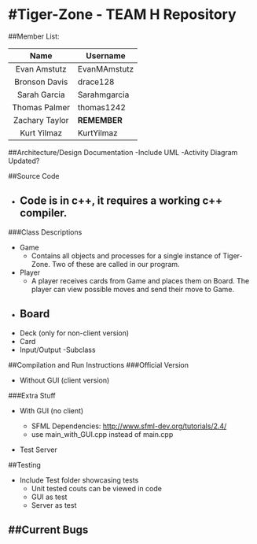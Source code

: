 #Tiger-Zone - TEAM H Repository
==================

##Member List:

|     Name    	| Username 	    |
|:-----------:	|----------	    |
| Evan Amstutz  | EvanMAmstutz	|
| Bronson Davis | drace128 	    |
| Sarah Garcia  | Sarahmgarcia  |
| Thomas Palmer | thomas1242    |
| Zachary Taylor| **REMEMBER**  |
| Kurt Yilmaz   | KurtYilmaz    |

##Architecture/Design Documentation
-Include UML
-Activity Diagram Updated?

##Source Code
- Code is in c++, it requires a working c++ compiler.
  - 
###Class Descriptions
- Game
  - Contains all objects and processes for a single instance of Tiger-Zone. Two of these are called in our program.
- Player
  - A player receives cards from Game and places them on Board. The player can view possible moves and send their move to Game.
- Board
  - 
- Deck (only for non-client version)
- Card
- Input/Output
  -Subclass


##Compilation and Run Instructions
###Official Version
- Without GUI (client version)

###Extra Stuff
- With GUI (no client)
  - SFML Dependencies: http://www.sfml-dev.org/tutorials/2.4/
  - use main_with_GUI.cpp instead of main.cpp
  
- Test Server

##Testing
- Include Test folder showcasing tests
  - Unit tested couts can be viewed in code
  - GUI as test
  - Server as test
  
##Current Bugs
-
